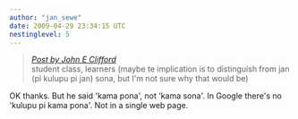 ```yaml
---
author: "jan_sewe"
date: 2009-04-29 23:34:15 UTC
nestinglevel: 5
---
```

> [_Post by John E Clifford_](/5kfWA4bA/toki#post5)  
> student class, learners (maybe te implication is to distinguish from jan (pi kulupu pi jan) sona, but I'm not sure why that would be)  
> 

OK thanks. But he said 'kama pona', not 'kama sona'. In Google there's no 'kulupu pi kama pona'. Not in a single web page.